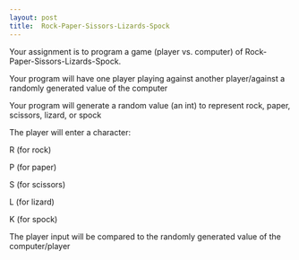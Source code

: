 ```yaml
---
layout: post
title:  Rock-Paper-Sissors-Lizards-Spock
---
```

Your assignment is to program a game (player vs. computer) of Rock-Paper-Sissors-Lizards-Spock.

Your program will have one player playing against another player/against a randomly generated value of the computer

Your program will generate a random value (an int) to represent rock, paper, scissors, lizard, or spock

The player will enter a character:

R (for rock)

P (for paper)

S (for scissors)

L (for lizard)

K (for spock)

The player input will be compared to the randomly generated value of the computer/player

